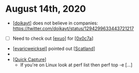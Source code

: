 # August 14th, 2020
- [[doikayt]] does not believe in companies: https://twitter.com/doikayt/status/1294299633443721217
- [ ] Need to check out [[exuo]] for [[0x0c7a]]
- [[evaricweicksel]] pointed out [[Scatland]]
- 
- [[Quick Capture]]
    - If you're on Linux look at
  perf list 
then
  perf top -e [...]



[//begin]: # "Autogenerated link references for markdown compatibility"
[doikayt]: ../doikayt "Doikayt"
[exuo]: ../exuo "exuo"
[0x0c7a]: ../0x0c7a "0x0c7a"
[evaricweicksel]: ../evaricweicksel "Evaricweicksel"
[Scatland]: ../scatland "Scatland"
[Quick Capture]: ../quick-capture "quick-capture"
[//end]: # "Autogenerated link references"